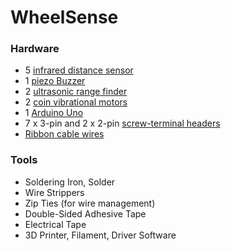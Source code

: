 # WheelSense

### Hardware

- 5 [infrared distance sensor](https://www.sparkfun.com/products/242)
- 1 [piezo Buzzer](https://www.adafruit.com/product/160)
- 2 [ultrasonic range finder](https://www.parallax.com/product/28015)
- 2 [coin vibrational motors](http://www.robotshop.com/en/2mm-mini-vibrating-disk-motor.html)
- 1 [Arduino Uno](https://store.arduino.cc/arduino-genuino/arduino-uno-rev3)
- 7 x 3-pin and 2 x 2-pin [screw-terminal headers](https://www.pololu.com/category/177/0.1-2.54-mm-screw-terminal-blocks)
- [Ribbon cable wires](https://www.amazon.com/Ribbon-Cable-10-wire-15ft/dp/B007R9SQQM)

### Tools
- Soldering Iron, Solder
- Wire Strippers
- Zip Ties (for wire management)
- Double-Sided Adhesive Tape
- Electrical Tape
- 3D Printer, Filament, Driver Software
